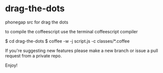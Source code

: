 drag-the-dots
=============

phonegap src for drag the dots

to compile the coffeescript use the terminal coffeescript compiler

$ cd drag-the-dots
$ coffee -w -j script.js -c classes/*.coffee

If you're suggesting new features please make a new branch or issue a pull request from a private repo.

Enjoy!
